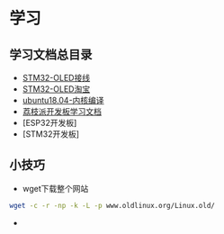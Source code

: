 # 学习

## 学习文档总目录

- [STM32-OLED接线](STM32-OLED接线.md)
- [STM32-OLED淘宝](STM32-OLED-taobao.md)
- [ubuntu18.04-内核编译](ubuntu18.04-kernel.md)
- [荔枝派开发板学习文档](LicheePi-zero.md)
- [ESP32开发板]
- [STM32开发板]

## 小技巧

- wget下载整个网站

```bash
wget -c -r -np -k -L -p www.oldlinux.org/Linux.old/
```

- 